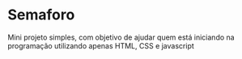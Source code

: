 # Semaforo
Mini projeto simples, com objetivo de ajudar quem está iniciando na programação utilizando  apenas HTML, CSS e javascript
